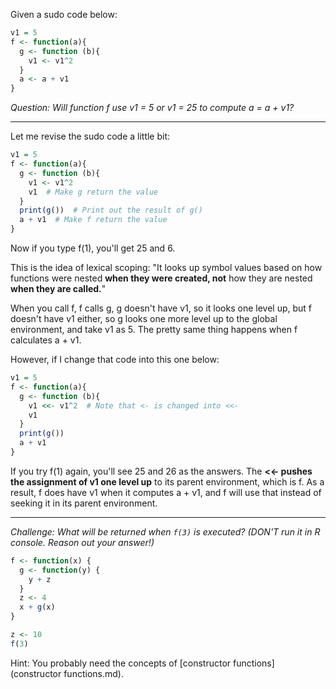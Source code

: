 Given a sudo code below:
```r
v1 = 5
f <- function(a){
  g <- function (b){
    v1 <- v1^2
  }
  a <- a + v1
}
```
_Question: Will function f use v1 = 5 or v1 = 25 to compute a = a + v1?_

----

Let me revise the sudo code a little bit:
```r
v1 = 5
f <- function(a){
  g <- function (b){
    v1 <- v1^2
    v1  # Make g return the value
  }
  print(g())  # Print out the result of g()
  a + v1  # Make f return the value
}
```
Now if you type f(1), you'll get 25 and 6.

This is the idea of lexical scoping: "It looks up symbol values based on how functions were nested __when they were created, not__ how they are nested __when they are called.__"

When you call f, f calls g, g doesn't have v1, so it looks one level up, but f doesn't have v1 either, so g looks one more level up to the global environment, and take v1 as 5. The pretty same thing happens when f calculates a + v1.

However, if I change that code into this one below:
```r
v1 = 5
f <- function(a){
  g <- function (b){
    v1 <<- v1^2  # Note that <- is changed into <<-
    v1
  }
  print(g())
  a + v1
}
```
If you try f(1) again, you'll see 25 and 26 as the answers. The __<<- pushes the assignment of v1 one level up__ to its parent environment, which is f. As a result, f does have v1 when it computes a + v1, and f will use that instead of seeking it in its parent environment.

---

_Challenge: What will be returned when `f(3)` is executed? (DON'T run it in R console. Reason out your answer!)_
```r
f <- function(x) {
  g <- function(y) {
    y + z
  }
  z <- 4
  x + g(x)
}

z <- 10
f(3)
```

Hint: You probably need the concepts of [constructor functions](constructor functions.md).
